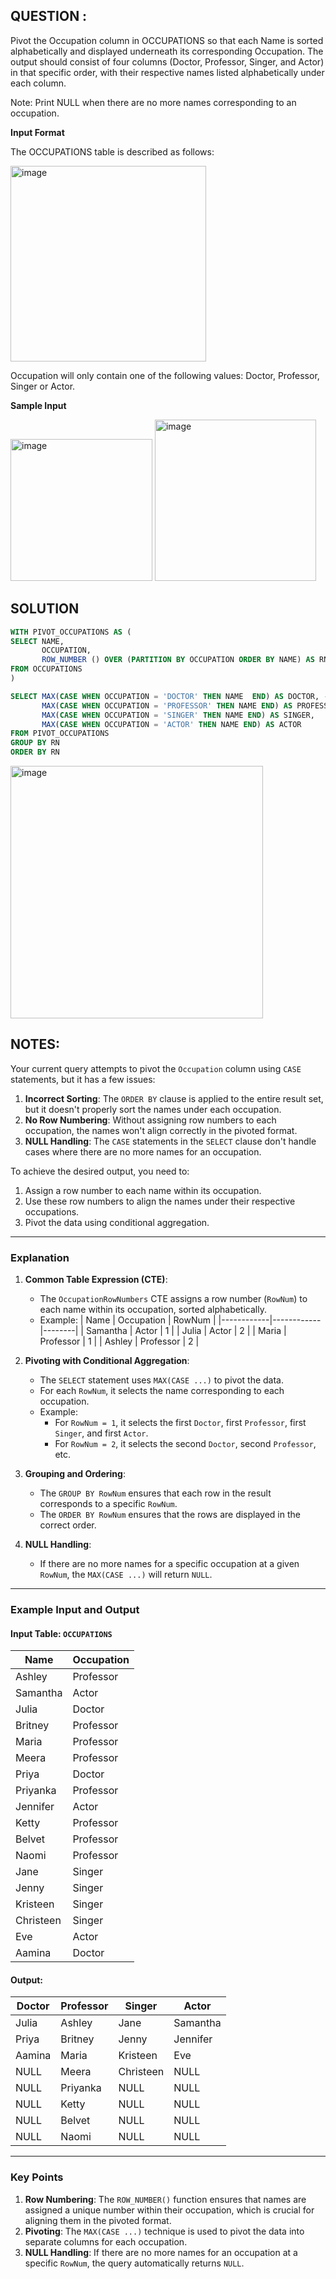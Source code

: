 ##  QUESTION :
Pivot the Occupation column in OCCUPATIONS so that each Name is sorted alphabetically and displayed underneath its corresponding
Occupation. The output should consist of four columns (Doctor, Professor, Singer, and Actor) in that specific order, with their 
respective names listed alphabetically under each column.

Note: Print NULL when there are no more names corresponding to an occupation.

**Input Format**

The OCCUPATIONS table is described as follows:

<img width="313" alt="image" src="https://github.com/user-attachments/assets/9eb65725-4e36-4902-b325-7db3bc1d685a" />

Occupation will only contain one of the following values: Doctor, Professor, Singer or Actor.

**Sample Input**

<img width="227" alt="image" src="https://github.com/user-attachments/assets/2f34304a-78c3-4685-bde2-05435ecc5198" />

<img width="258" alt="image" src="https://github.com/user-attachments/assets/6f8a7f82-60bb-4b52-85e4-fd37078b0ff4" />

## SOLUTION 
```SQL
WITH PIVOT_OCCUPATIONS AS (
SELECT NAME,
       OCCUPATION,
       ROW_NUMBER () OVER (PARTITION BY OCCUPATION ORDER BY NAME) AS RN
FROM OCCUPATIONS
)

SELECT MAX(CASE WHEN OCCUPATION = 'DOCTOR' THEN NAME  END) AS DOCTOR, --Analoginya : Kita memaksimalkan dulu nilai non-nullx
       MAX(CASE WHEN OCCUPATION = 'PROFESSOR' THEN NAME END) AS PROFESSOR,
       MAX(CASE WHEN OCCUPATION = 'SINGER' THEN NAME END) AS SINGER,
       MAX(CASE WHEN OCCUPATION = 'ACTOR' THEN NAME END) AS ACTOR
FROM PIVOT_OCCUPATIONS
GROUP BY RN
ORDER BY RN
```
<img width="404" alt="image" src="https://github.com/user-attachments/assets/feffa282-cd4e-4872-aa14-9f23fdcbd0bb" />


## NOTES:
Your current query attempts to pivot the `Occupation` column using `CASE` statements, but it has a few issues:

1. **Incorrect Sorting**: The `ORDER BY` clause is applied to the entire result set, but it doesn't properly sort the names under each occupation.
2. **No Row Numbering**: Without assigning row numbers to each occupation, the names won't align correctly in the pivoted format.
3. **NULL Handling**: The `CASE` statements in the `SELECT` clause don't handle cases where there are no more names for an occupation.

To achieve the desired output, you need to:
1. Assign a row number to each name within its occupation.
2. Use these row numbers to align the names under their respective occupations.
3. Pivot the data using conditional aggregation.

---

### **Explanation**

1. **Common Table Expression (CTE)**:
   - The `OccupationRowNumbers` CTE assigns a row number (`RowNum`) to each name within its occupation, sorted alphabetically.
   - Example:
     | Name       | Occupation | RowNum |
     |------------|------------|--------|
     | Samantha   | Actor      | 1      |
     | Julia      | Actor      | 2      |
     | Maria      | Professor  | 1      |
     | Ashley     | Professor  | 2      |

2. **Pivoting with Conditional Aggregation**:
   - The `SELECT` statement uses `MAX(CASE ...)` to pivot the data.
   - For each `RowNum`, it selects the name corresponding to each occupation.
   - Example:
     - For `RowNum = 1`, it selects the first `Doctor`, first `Professor`, first `Singer`, and first `Actor`.
     - For `RowNum = 2`, it selects the second `Doctor`, second `Professor`, etc.

3. **Grouping and Ordering**:
   - The `GROUP BY RowNum` ensures that each row in the result corresponds to a specific `RowNum`.
   - The `ORDER BY RowNum` ensures that the rows are displayed in the correct order.

4. **NULL Handling**:
   - If there are no more names for a specific occupation at a given `RowNum`, the `MAX(CASE ...)` will return `NULL`.

---

### **Example Input and Output**

#### Input Table: `OCCUPATIONS`
| Name      | Occupation |
|-----------|------------|
| Ashley    | Professor  |
| Samantha  | Actor      |
| Julia     | Doctor     |
| Britney   | Professor  |
| Maria     | Professor  |
| Meera     | Professor  |
| Priya     | Doctor     |
| Priyanka  | Professor  |
| Jennifer  | Actor      |
| Ketty     | Professor  |
| Belvet    | Professor  |
| Naomi     | Professor  |
| Jane      | Singer     |
| Jenny     | Singer     |
| Kristeen  | Singer     |
| Christeen | Singer     |
| Eve       | Actor      |
| Aamina    | Doctor     |

#### Output:
| Doctor  | Professor | Singer   | Actor     |
|---------|-----------|----------|-----------|
| Julia   | Ashley    | Jane     | Samantha  |
| Priya   | Britney   | Jenny    | Jennifer  |
| Aamina  | Maria     | Kristeen | Eve       |
| NULL    | Meera     | Christeen| NULL      |
| NULL    | Priyanka  | NULL     | NULL      |
| NULL    | Ketty     | NULL     | NULL      |
| NULL    | Belvet    | NULL     | NULL      |
| NULL    | Naomi     | NULL     | NULL      |

---

### **Key Points**
1. **Row Numbering**: The `ROW_NUMBER()` function ensures that names are assigned a unique number within their occupation, which is crucial for aligning them in the pivoted format.
2. **Pivoting**: The `MAX(CASE ...)` technique is used to pivot the data into separate columns for each occupation.
3. **NULL Handling**: If there are no more names for an occupation at a specific `RowNum`, the query automatically returns `NULL`.




